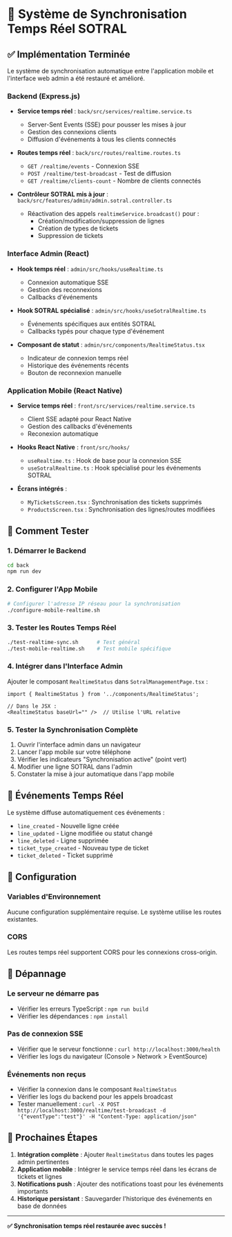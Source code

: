 # 🔄 Système de Synchronisation Temps Réel SOTRAL

## ✅ Implémentation Terminée

Le système de synchronisation automatique entre l'application mobile et l'interface web admin a été restauré et amélioré.

### Backend (Express.js)
- **Service temps réel** : `back/src/services/realtime.service.ts`
  - Server-Sent Events (SSE) pour pousser les mises à jour
  - Gestion des connexions clients
  - Diffusion d'événements à tous les clients connectés

- **Routes temps réel** : `back/src/routes/realtime.routes.ts`
  - `GET /realtime/events` - Connexion SSE
  - `POST /realtime/test-broadcast` - Test de diffusion
  - `GET /realtime/clients-count` - Nombre de clients connectés

- **Contrôleur SOTRAL mis à jour** : `back/src/features/admin/admin.sotral.controller.ts`
  - Réactivation des appels `realtimeService.broadcast()` pour :
    - Création/modification/suppression de lignes
    - Création de types de tickets
    - Suppression de tickets

### Interface Admin (React)
- **Hook temps réel** : `admin/src/hooks/useRealtime.ts`
  - Connexion automatique SSE
  - Gestion des reconnexions
  - Callbacks d'événements

- **Hook SOTRAL spécialisé** : `admin/src/hooks/useSotralRealtime.ts`
  - Événements spécifiques aux entités SOTRAL
  - Callbacks typés pour chaque type d'événement

- **Composant de statut** : `admin/src/components/RealtimeStatus.tsx`
  - Indicateur de connexion temps réel
  - Historique des événements récents
  - Bouton de reconnexion manuelle

### Application Mobile (React Native)
- **Service temps réel** : `front/src/services/realtime.service.ts`
  - Client SSE adapté pour React Native
  - Gestion des callbacks d'événements
  - Reconexion automatique

- **Hooks React Native** : `front/src/hooks/`
  - `useRealtime.ts` : Hook de base pour la connexion SSE
  - `useSotralRealtime.ts` : Hook spécialisé pour les événements SOTRAL

- **Écrans intégrés** :
  - `MyTicketsScreen.tsx` : Synchronisation des tickets supprimés
  - `ProductsScreen.tsx` : Synchronisation des lignes/routes modifiées

## 🚀 Comment Tester

### 1. Démarrer le Backend
```bash
cd back
npm run dev
```

### 2. Configurer l'App Mobile
```bash
# Configurer l'adresse IP réseau pour la synchronisation
./configure-mobile-realtime.sh
```

### 3. Tester les Routes Temps Réel
```bash
./test-realtime-sync.sh      # Test général
./test-mobile-realtime.sh    # Test mobile spécifique
```

### 4. Intégrer dans l'Interface Admin
Ajouter le composant `RealtimeStatus` dans `SotralManagementPage.tsx` :

```tsx
import { RealtimeStatus } from '../components/RealtimeStatus';

// Dans le JSX :
<RealtimeStatus baseUrl="" />  // Utilise l'URL relative
```

### 5. Tester la Synchronisation Complète
1. Ouvrir l'interface admin dans un navigateur
2. Lancer l'app mobile sur votre téléphone
3. Vérifier les indicateurs "Synchronisation active" (point vert)
4. Modifier une ligne SOTRAL dans l'admin
5. Constater la mise à jour automatique dans l'app mobile

## 📡 Événements Temps Réel

Le système diffuse automatiquement ces événements :

- `line_created` - Nouvelle ligne créée
- `line_updated` - Ligne modifiée ou statut changé
- `line_deleted` - Ligne supprimée
- `ticket_type_created` - Nouveau type de ticket
- `ticket_deleted` - Ticket supprimé

## 🔧 Configuration

### Variables d'Environnement
Aucune configuration supplémentaire requise. Le système utilise les routes existantes.

### CORS
Les routes temps réel supportent CORS pour les connexions cross-origin.

## 🐛 Dépannage

### Le serveur ne démarre pas
- Vérifier les erreurs TypeScript : `npm run build`
- Vérifier les dépendances : `npm install`

### Pas de connexion SSE
- Vérifier que le serveur fonctionne : `curl http://localhost:3000/health`
- Vérifier les logs du navigateur (Console > Network > EventSource)

### Événements non reçus
- Vérifier la connexion dans le composant `RealtimeStatus`
- Vérifier les logs du backend pour les appels broadcast
- Tester manuellement : `curl -X POST http://localhost:3000/realtime/test-broadcast -d '{"eventType":"test"}' -H "Content-Type: application/json"`

## 🎯 Prochaines Étapes

1. **Intégration complète** : Ajouter `RealtimeStatus` dans toutes les pages admin pertinentes
2. **Application mobile** : Intégrer le service temps réel dans les écrans de tickets et lignes
3. **Notifications push** : Ajouter des notifications toast pour les événements importants
4. **Historique persistant** : Sauvegarder l'historique des événements en base de données

---

**✅ Synchronisation temps réel restaurée avec succès !**